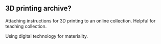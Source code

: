 ## 3D printing archive?
Attaching instructions for 3D printing to an online collection. 
Helpful for teaching collection.

Using digital technology for materiality. 

